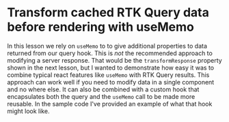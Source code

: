 # Transform cached RTK Query data before rendering with useMemo

In this lesson we rely on `useMemo` to to give additional properties to data returned from our query hook. This is _not_ the recommended approach to modifying a server response. That would be the `transformResponse` property shown in the next lesson, but I wanted to demonstrate how easy it was to combine typical react features like `useMemo` with RTK Query results. This approach can work well if you need to modify data in a single component and no where else. It can also be combined with a custom hook that encapsulates both the query and the `useMemo` call to be made more reusable. In the sample code I've provided an example of what that hook might look like.
